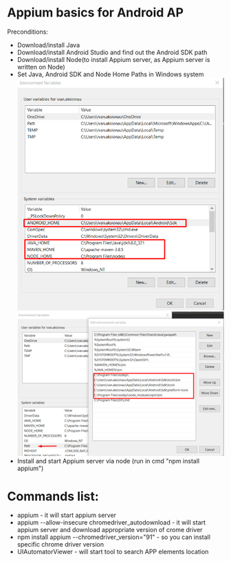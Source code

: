 # Appium basics for Android AP

Preconditions:
- Download/install Java
- Download/install Android Studio and find out the Android SDK path
- Download/install Node(to install Appium server, as Appium server is written on Node)
- Set Java, Android SDK and Node Home Paths in Windows system
![img.png](img.png)     ![img_1.png](img_1.png)
- Install and start Appium server via node (run in cmd "npm install appium")


# Commands list:
- appium - it will start appium server
- appium --allow-insecure chromedriver_autodownload - it will start appium server and download appropriate version of crome driver
- npm install appium --chromedriver_version="91"  -  so you can install specific chrome driver version
- UIAutomatorViewer - will start tool to search APP elements location
